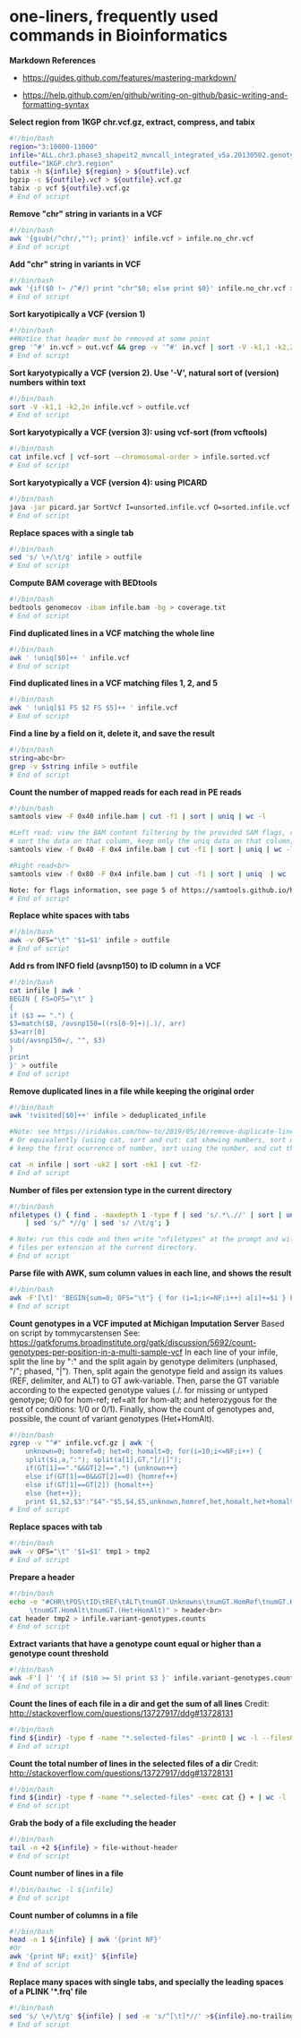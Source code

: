 # one-liners, frequently used commands in Bioinformatics

**Markdown References**

+ https://guides.github.com/features/mastering-markdown/

+ https://help.github.com/en/github/writing-on-github/basic-writing-and-formatting-syntax




**Select region from 1KGP chr.vcf.gz, extract, compress, and tabix**
```Bash
#!/bin/bash
region="3:10000-11000"
infile="ALL.chr3.phase3_shapeit2_mvncall_integrated_v5a.20130502.genotypes.vcf.gz"
outfile="1KGP.chr3.region"
tabix -h ${infile} ${region} > ${outfile}.vcf
bgzip -c ${outfile}.vcf > ${outfile}.vcf.gz
tabix -p vcf ${outfile}.vcf.gz
# End of script
```


**Remove "chr" string in variants in a VCF**
```Bash
#!/bin/bash
awk '{gsub(/^chr/,""); print}' infile.vcf > infile.no_chr.vcf
# End of script
```


**Add "chr" string in variants in VCF**
```Bash
#!/bin/bash
awk '{if($0 !~ /^#/) print "chr"$0; else print $0}' infile.no_chr.vcf > infile.vcf
# End of script
```


**Sort karyotipically a VCF (version 1)**
```Bash
#!/bin/bash
##Notice that header must be removed at some point
grep '^#' in.vcf > out.vcf && grep -v '^#' in.vcf | sort -V -k1,1 -k2,2n >> out.vcf
# End of script
```


**Sort karyotypically a VCF (version 2). Use '-V', natural sort of (version) numbers within text**
```Bash
#!/bin/bash
sort -V -k1,1 -k2,2n infile.vcf > outfile.vcf
# End of script
```


**Sort karyotypically a VCF (version 3): using vcf-sort (from vcftools)**
```Bash
#!/bin/bash
cat infile.vcf | vcf-sort --chromosomal-order > infile.sorted.vcf
# End of script
```


**Sort karyotypically a VCF (version 4): using PICARD**
```Bash
#!/bin/bash
java -jar picard.jar SortVcf I=unsorted.infile.vcf O=sorted.infile.vcf
# End of script
```


**Replace spaces with a single tab**
```Bash
#!/bin/bash
sed 's/ \+/\t/g' infile > outfile
# End of script
```


**Compute BAM coverage with BEDtools**
```Bash
#!/bin/bash
bedtools genomecov -ibam infile.bam -bg > coverage.txt
# End of script
```


**Find duplicated lines in a VCF matching the whole line**
```Bash
#!/bin/bash
awk ' !uniq[$0]++ ' infile.vcf
# End of script
```

**Find duplicated lines in a VCF matching files 1, 2, and 5**
```Bash
#!/bin/bash
awk ' !uniq[$1 FS $2 FS $5]++ ' infile.vcf
# End of script
```

**Find a line by a field on it, delete it, and save the result**
```Bash
#!/bin/bash
string=abc<br>
grep -v $string infile > outfile
# End of script
```


**Count the number of mapped reads for each read in PE reads**
```Bash
#!/bin/bash
samtools view -F 0x40 infile.bam | cut -f1 | sort | uniq | wc -l

#Left read: view the BAM content filtering by the provided SAM flags, cut the first column, 
# sort the data on that column, keep only the uniq data on that column, and count the number of lines.
samtools view -f 0x40 -F 0x4 infile.bam | cut -f1 | sort | uniq | wc -l

#Right read<br>
samtools view -f 0x80 -F 0x4 infile.bam | cut -f1 | sort | uniq  | wc -l

Note: for flags information, see page 5 of https://samtools.github.io/hts-specs/SAMv1.pdf
# End of script
```


**Replace white spaces with tabs**
```Bash
#!/bin/bash
awk -v OFS="\t" '$1=$1' infile > outfile
# End of script
```


**Add rs from INFO field (avsnp150) to ID column in a VCF**
```Bash
#!/bin/bash
cat infile | awk '
BEGIN { FS=OFS="\t" }
{
if ($3 == ".") {
$3=match($8, /avsnp150=((rs[0-9]+)|.)/, arr)
$3=arr[0]
sub(/avsnp150=/, "", $3)
}
print
}' > outfile
# End of script
```


**Remove duplicated lines in a file while keeping the original order**
```Bash
#!/bin/bash
awk '!visited[$0]++' infile > deduplicated_infile

#Note: see https://iridakos.com/how-to/2019/05/16/remove-duplicate-lines-preserving-order-linux.html
# Or equivalently (using cat, sort and cut: cat showing numbers, sort using the second column and 
# keep the first ocurrence of number, sort using the number, and cut the second column; clever!):

cat -n infile | sort -uk2 | sort -nk1 | cut -f2-
# End of script
```


**Number of files per extension type in the current directory**
```Bash
#!/bin/bash
nfiletypes () { find . -maxdepth 1 -type f | sed 's/.*\.//' | sort | uniq -c \
    | sed 's/^ *//g' | sed 's/ /\t/g'; }

# Note: run this code and then write "nfiletypes" at the prompt and will see the count of 
# files per extension at the current directory.
# End of script
```


**Parse file with AWK, sum column values in each line, and shows the result**
```Bash
#!/bin/bash
awk -F'[\t]' 'BEGIN{sum=0; OFS="\t"} { for (i=1;i<=NF;i++) a[i]+=$i } END{ for (i in a) print a[i] }' infile
# End of script
```

**Count genotypes in a VCF imputed at Michigan Imputation Server**
Based on script by tommycarstensen
See: https://gatkforums.broadinstitute.org/gatk/discussion/5692/count-genotypes-per-position-in-a-multi-sample-vcf
In each line of your infile, split the line by ":" and the split again by genotype delimiters 
(unphased, "/"; phased, "|"). Then, split again the genotype field and assign its values 
(REF, delimiter, and ALT) to GT awk-variable. Then, parse the GT variable according to the 
expected genotype values (./. for missing or untyped genotype; 0/0 for hom-ref; ref=alt for 
hom-alt; and heterozygous for the rest of conditions: 1/0 or 0/1). Finally, show the count 
of genotypes and, possible, the count of variant genotypes (Het+HomAlt).
```Bash
#!/bin/bash
zgrep -v "^#" infile.vcf.gz | awk '{
    unknown=0; homref=0; het=0; homalt=0; for(i=10;i<=NF;i++) {
    split($i,a,":"); split(a[1],GT,"[/|]");
    if(GT[1]=="."&&GT[2]==".") {unknown++}
    else if(GT[1]==0&&GT[2]==0) {homref++}
    else if(GT[1]==GT[2]) {homalt++}
    else {het++}};
    print $1,$2,$3":"$4"-"$5,$4,$5,unknown,homref,het,homalt,het+homalt}' > tmp1
# End of script
```

**Replace spaces with tab**
```Bash
#!/bin/bash
awk -v OFS="\t" '$1=$1' tmp1 > tmp2
# End of script
```

**Prepare a header**
```Bash
#!/bin/bash
echo -e "#CHR\tPOS\tID\tREF\tALT\tnumGT.Unknowns\tnumGT.HomRef\tnumGT.Het \
     \tnumGT.HomAlt\tnumGT.(Het+HomAlt)" > header<br>
cat header tmp2 > infile.variant-genotypes.counts
# End of script
```

**Extract variants that have a genotype count equal or higher than a genotype count threshold**
```Bash
#!/bin/bash
awk -F'[ ]' '{ if ($10 >= 5) print $3 }' infile.variant-genotypes.counts > variant-list
# End of script
```

**Count the lines of each file in a dir and get the sum of all lines**
Credit: http://stackoverflow.com/questions/13727917/ddg#13728131
```Bash
#!/bin/bash
find ${indir} -type f -name "*.selected-files" -print0 | wc -l --files0-from=-
# End of script
```

**Count the total number of lines in the selected files of a dir**
Credit: http://stackoverflow.com/questions/13727917/ddg#13728131
```Bash
#!/bin/bash
find ${indir} -type f -name "*.selected-files" -exec cat {} + | wc -l
# End of script
```

**Grab the body of a file excluding the header**
```Bash
#!/bin/bash
tail -n +2 ${infile} > file-without-header
# End of script
```

**Count number of lines in a file**
```Bash
#!/bin/bashwc -l ${infile}
# End of script
```

**Count number of columns in a file**
```Bash
#!/bin/bash
head -n 1 ${infile} | awk '{print NF}'
#Or
awk '{print NF; exit}' ${infile}
# End of script
```

**Replace many spaces with single tabs, and specially the leading spaces of a PLINK '*.frq' file**
```Bash
#!/bin/bash
sed 's/ \+/\t/g' ${infile} | sed -e 's/^[\t]*//' >${infile}.no-trailing-spaces.tabs
# End of script
```



